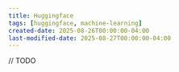 ```yaml
---
title: Huggingface
tags: [huggingface, machine-learning]
created-date: 2025-08-26T00:00:00-04:00
last-modified-date: 2025-08-27T00:00:00-04:00
---
```

// TODO